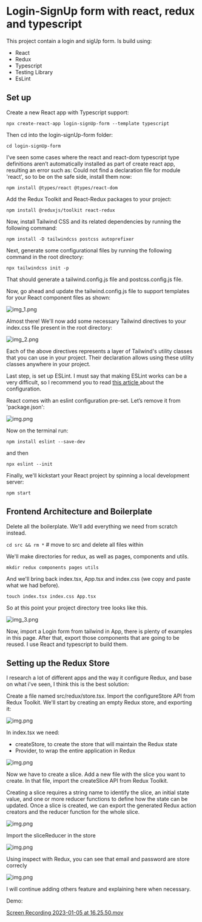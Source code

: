 # Login-SignUp form with react, redux and typescript

This project contain a login and sigUp form. Is build using:
- React
- Redux
- Typescript
- Testing Library
- EsLint

## Set up

Create a new React app with Typescript support:

`npx create-react-app login-signUp-form --template typescript`

Then cd into the login-signUp-form folder:

`cd login-signUp-form`

I’ve seen some cases where the react and react-dom typescript type definitions aren’t automatically installed as part of create react app, resulting an error such as: Could not find a declaration file for module 'react', so to be on the safe side, install them now:

`npm install @types/react @types/react-dom`

Add the Redux Toolkit and React-Redux packages to your project:

`npm install @reduxjs/toolkit react-redux`

Now, install Tailwind CSS and its related dependencies by running the following command:

`npm install -D tailwindcss postcss autoprefixer`

Next, generate some configurational files by running the following command in the root directory:

`npx tailwindcss init -p`

That should generate a tailwind.config.js file and postcss.config.js file.

Now, go ahead and update the tailwind.config.js file to support templates for your React component files as shown:

![img_1.png](images/tailwindConfig.png)

Almost there! We'll now add some necessary Tailwind directives to your index.css file present in the root directory:

![img_2.png](images/indexCss.png)

Each of the above directives represents a layer of Tailwind's utility classes that you can use in your project. Their declaration allows using these utility classes anywhere in your project.

Last step, is set up ESLint. I must say that making ESLint works can be a very difficult, so I recommend you to read [this article ](https://andrebnassis.medium.com/setting-eslint-on-a-react-typescript-project-2021-1190a43ffba)about the configuration.

React comes with an eslint configuration pre-set. Let’s remove it from 'package.json':

![img.png](images/ESlint.png)

Now on the terminal run:

`npm install eslint --save-dev`

and then

`npx eslint --init`

Finally, we'll kickstart your React project by spinning a local development server:

`npm start`

## Frontend Architecture and Boilerplate

Delete all the boilerplate. We'll add everything we need from scratch instead. 

`cd src && rm *` # move to src and delete all files within

We'll make directories for redux, as well as pages, components and utils.

`mkdir redux components pages utils`

And we'll bring back index.tsx, App.tsx and index.css (we copy and paste what we had before).

`touch index.tsx index.css App.tsx`

So at this point your project directory tree looks like this.

![img_3.png](images/projectDirectory.png)

Now, import a Login form from tailwind in App, there is plenty of examples in this page. After that, export those components that are going to be reused.
I use React and typescript to build them. 

## Setting up the Redux Store

I research a lot of different apps and the way it configure Redux, and base on what i've seen, I think this is the best solution:

Create a file named src/redux/store.tsx. Import the configureStore API from Redux Toolkit. We'll start by creating an empty Redux store, and exporting it:

![img.png](images/store.png)

In index.tsx we need:

* createStore, to create the store that will maintain the Redux state
* Provider, to wrap the entire application in Redux

![img.png](images/index.png)

Now we have to create a slice. 
Add a new file with the slice you want to create. In that file, import the createSlice API from Redux Toolkit.

Creating a slice requires a string name to identify the slice, an initial state value, and one or more reducer functions to define how the state can be updated. Once a slice is created, we can export the generated Redux action creators and the reducer function for the whole slice.

![img.png](images/slice.png)

Import the sliceReducer in the store

![img.png](images/storeReducer.png)

Using inspect with Redux, you can see that email and password are store correcly

![img.png](images/reduxInspector.png)

I will continue adding others feature and explaining here when necessary.

Demo: 

[Screen Recording 2023-01-05 at 16.25.50.mov](..%2F..%2F..%2FDesktop%2FScreen%20Recording%202023-01-05%20at%2016.25.50.mov)




